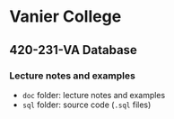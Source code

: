 # Vanier College

## 420-231-VA Database

### Lecture notes and examples

- `doc` folder: lecture notes and examples
- `sql` folder: source code (`.sql` files)